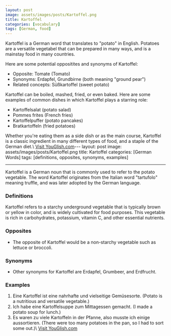 ```yaml
---
layout: post
image: assets/images/posts/Kartoffel.png
title: Kartoffel
categories: [vocabulary]
tags: [German, food]
---
```


Kartoffel is a German word that translates to "potato" in English. Potatoes are a versatile vegetabel that can be prepared in many ways, and is a mainstay food in many countries. 

Here are some potential oppositites and synonyms of Kartoffel:

- Opposite: Tomate (Tomato)
- Synonyms: Erdapfel, Grundbirne (both meaning "ground pear")
- Related concepts: Süßkartoffel (sweet potato)

Kartoffel can be boiled, mashed, fried, or even baked. Here are some examples of common dishes in which Kartoffel plays a starring role:

- Kartoffelsalat (potato salad)
- Pommes frites (French fries)
- Kartoffelpuffer (potato pancakes)
- Bratkartoffeln (fried potatoes)

Whether you're eating them as a side dish or as the main course, Kartoffel is a classic ingredient in many different types of food, and a staple of the German diet.\ <a id="yg-widget-0" class="youglish-widget" data-query="Kartoffel" data-lang="german" data-components="8412" data-auto-start="0" data-bkg-color="theme_light" data-title="How%20to%20pronounce%20Kartoffel%20in%20German"  rel="nofollow" href="https://youglish.com">Visit YouGlish.com</a><script async src="https://youglish.com/public/emb/widget.js" charset="utf-8"></script>---
layout: post
image: assets/images/posts/Kartoffel.png
title: Kartoffel
categories: [German Words]
tags: [definitions, opposites, synonyms, examples]

---

Kartoffel is a German noun that is commonly used to refer to the potato vegetable. The word Kartoffel originates from the Italian word "tartufolo" meaning truffle, and was later adopted by the German language.

### Definitions

Kartoffel refers to a starchy underground vegetable that is typically brown or yellow in color, and is widely cultivated for food purposes. This vegetable is rich in carbohydrates, potassium, vitamin C, and other essential nutrients. 

### Opposites
- The opposite of Kartoffel would be a non-starchy vegetable such as lettuce or broccoli.

### Synonyms
- Other synonyms for Kartoffel are Erdapfel, Grumbeer, and Erdfrucht.

### Examples 
1. Eine Kartoffel ist eine nahrhafte und vielseitige Gemüsesorte. (Potato is a nutritious and versatile vegetable.)
2. Ich habe eine Kartoffelsuppe zum Mittagessen gemacht. (I made a potato soup for lunch.)
3. Es waren zu viele Kartoffeln in der Pfanne, also musste ich einige aussortieren. (There were too many potatoes in the pan, so I had to sort some out.)\ <a id="yg-widget-0" class="youglish-widget" data-query="Kartoffel" data-lang="german" data-components="8412" data-auto-start="0" data-bkg-color="theme_light" data-title="How%20to%20pronounce%20Kartoffel%20in%20German"  rel="nofollow" href="https://youglish.com">Visit YouGlish.com</a><script async src="https://youglish.com/public/emb/widget.js" charset="utf-8"></script>